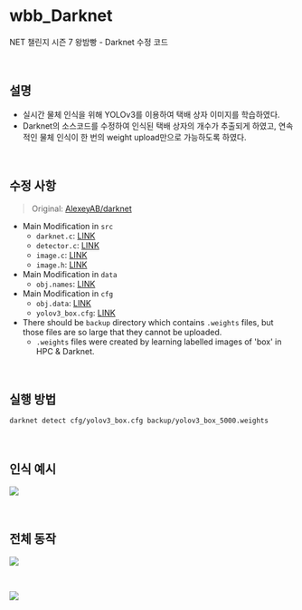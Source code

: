 # wbb_Darknet
NET 챌린지 시즌 7 왕밤빵 - Darknet 수정 코드

<br>

## 설명
- 실시간 물체 인식을 위해 YOLOv3를 이용하여 택배 상자 이미지를 학습하였다.
- Darknet의 소스코드를 수정하여 인식된 택배 상자의 개수가 추출되게 하였고, 연속적인 물체 인식이 한 번의 weight upload만으로 가능하도록 하였다.

<br>

## 수정 사항
> Original: [AlexeyAB/darknet](https://github.com/AlexeyAB/darknet)
- Main Modification in `src` 
  - `darknet.c`: [LINK](https://github.com/seungriyou/wbb_Darknet/blob/main/src/darknet.c)
  - `detector.c`: [LINK](https://github.com/seungriyou/wbb_Darknet/blob/main/src/detector.c)
  - `image.c`: [LINK](https://github.com/seungriyou/wbb_Darknet/blob/main/src/image.c)
  - `image.h`: [LINK](https://github.com/seungriyou/wbb_Darknet/blob/main/src/image.h)
- Main Modification in `data`
  - `obj.names`: [LINK](https://github.com/seungriyou/wbb_Darknet/blob/main/data/obj.names)
- Main Modification in `cfg`
  - `obj.data`: [LINK](https://github.com/seungriyou/wbb_Darknet/blob/main/cfg/obj.data)
  - `yolov3_box.cfg`: [LINK](https://github.com/seungriyou/wbb_Darknet/blob/main/cfg/yolov3_box.cfg)
- There should be `backup` directory which contains `.weights` files, but those files are so large that they cannot be uploaded.
  - `.weights` files were created by learning labelled images of 'box' in HPC & Darknet.

<br>

## 실행 방법
``` bash
darknet detect cfg/yolov3_box.cfg backup/yolov3_box_5000.weights
```

<br>

## 인식 예시
![](https://user-images.githubusercontent.com/43572543/158790511-bfa19205-e9d4-4469-afe9-8b6fcea5fb40.png)

<br>

## 전체 동작
![](https://user-images.githubusercontent.com/43572543/158790536-bb0c6aeb-5ff8-4235-b033-f5deb46d7f2d.png)

<br>

![](https://user-images.githubusercontent.com/43572543/158790555-dca20c52-784a-4f3b-978f-0bd7ef7676e2.png)
